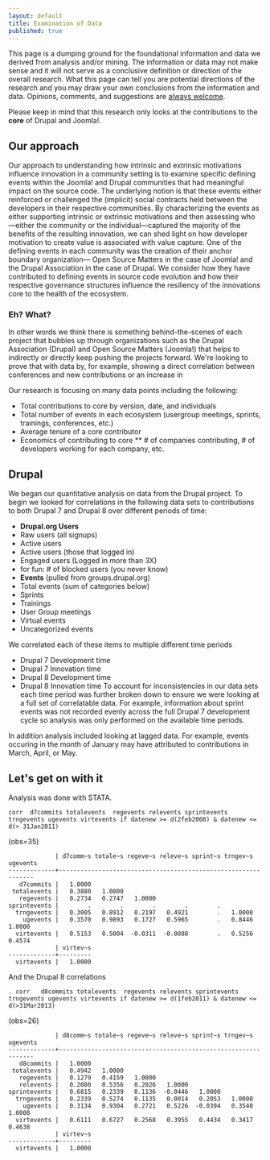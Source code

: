 ```yaml
---
layout: default
title: Examination of Data
published: true
---
```

This page is a dumping ground for the foundational information and data we derived from analysis and/or mining. The information or data may not make sense and it will not serve as a conclusive definition or direction of the overall research. What this page can tell you are potential directions of the research and you may draw your own conclusions from the information and data. Opinions, comments, and suggestions are [always welcome](/contact "Contact Form"). 

Please keep in mind that this research only looks at the contributions to the **core** of Drupal and Joomla!.

Our approach
------------------
Our approach to understanding how intrinsic and extrinsic motivations influence innovation in a community setting is to examine specific defining events within the Joomla! and Drupal communities that had meaningful impact on the source code. The underlying notion is that these events either reinforced or challenged the (implicit) social contracts held between the developers in their respective communities. By characterizing the events as either supporting intrinsic or extrinsic motivations and then assessing who—either the community or the individual—captured the majority of the benefits of the resulting innovation, we can shed light on how developer motivation to create value is associated with value capture. One of the defining events in each community was the creation of their anchor boundary organization— Open Source Matters in the case of Joomla! and the Drupal Association in the case of Drupal. We consider how they have contributed to defining events in source code evolution and how their respective governance structures influence the resiliency of the innovations core to the health of the ecosystem.

### Eh? What?
In other words we think there is something behind-the-scenes of each project that bubbles up through organizations such as the Drupal Association (Drupal) and Open Source Matters (Joomla!) that helps to indirectly or directly keep pushing the projects forward. We're looking to prove that with data by, for example, showing a direct correlation between conferences and new contributions or an increase in 

Our research is focusing on many data points including the following:
* Total contributions to core by version, date, and individuals
* Total number of events in each ecosystem (usergroup meetings, sprints, trainings, conferences, etc.)
* Average tenure of a core contributor  
* Economics of contributing to core
** # of companies contributing, # of developers working for each company, etc. 


## Drupal
We began our quantitative analysis on data from the Drupal project. To begin we looked for correlations in the following data sets to contributions to both Drupal 7 and Drupal 8 over different periods of time: 
* **Drupal.org Users**
* Raw users (all signups)
* Active users 
* Active users (those that logged in)
* Engaged users (Logged in more than 3X)
* for fun: # of blocked users (you never know)
* **Events** (pulled from groups.drupal.org)
* Total events (sum of categories below)
* Sprints
* Trainings
* User Group meetings
* Virtual events
* Uncategorized events 

We correlated each of these items to multiple different time periods
* Drupal 7 Development time
* Drupal 7 Innovation time
* Drupal 8 Development time
* Drupal 8 Innovation time
To account for inconsistencies in our data sets each time period was further broken down to ensure we were looking at a full set of correlatable data. For example, information about sprint events was not recorded evenly across the full Drupal 7 development cycle so analysis was only performed on the available time periods. 

In addition analysis included looking at lagged data. For example, events occuring in the month of January may have attributed to contributions in March, April, or May. 


## Let's get on with it

Analysis was done with STATA. 

    corr  d7commits totalevents  regevents relevents sprintevents trngevents ugevents virtevents if datenew >= d(2feb2008) & datenew <= d(> 31Jan2011)
(obs=35)

                 | d7comm~s totale~s regeve~s releve~s sprint~s trngev~s ugevents
    -------------+---------------------------------------------------------------
       d7commits |   1.0000
     totalevents |   0.3880   1.0000
       regevents |   0.2734   0.2747   1.0000
    sprintevents |        .        .        .        .        .
      trngevents |   0.3005   0.8912   0.2197   0.4921        .   1.0000
        ugevents |   0.3570   0.9893   0.1727   0.5965        .   0.8446   1.0000
      virtevents |   0.5153   0.5004  -0.0311  -0.0088        .   0.5256   0.4574
                 | virtev~s
    -------------+---------
      virtevents |   1.0000


And the Drupal 8 correlations 

    . corr   d8commits totalevents  regevents relevents sprintevents trngevents ugevents virtevents if datenew >= d(1feb2011) & datenew <= d(>31Mar2013)

(obs=26)

                 | d8comm~s totale~s regeve~s releve~s sprint~s trngev~s ugevents
    -------------+---------------------------------------------------------------
       d8commits |   1.0000
     totalevents |   0.4942   1.0000
       regevents |   0.1279   0.4159   1.0000
       relevents |   0.2080   0.5356   0.2026   1.0000
    sprintevents |   0.6815   0.2339   0.1136  -0.0446   1.0000
      trngevents |   0.2339   0.5274   0.1135   0.0014   0.2053   1.0000
        ugevents |   0.3134   0.9304   0.2721   0.5226  -0.0394   0.3540   1.0000
      virtevents |   0.6111   0.6727   0.2568   0.3955   0.4434   0.3417   0.4638
                 | virtev~s
    -------------+---------
      virtevents |   1.0000


